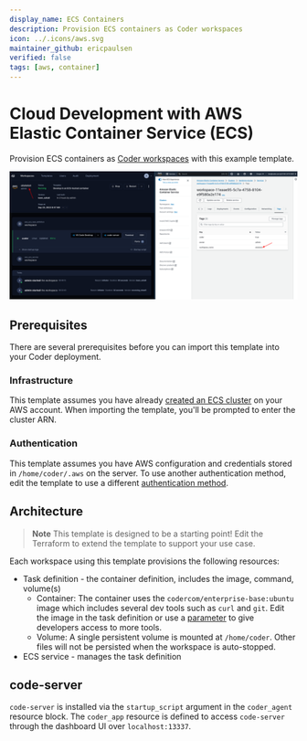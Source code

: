 ```yaml
---
display_name: ECS Containers
description: Provision ECS containers as Coder workspaces
icon: ../.icons/aws.svg
maintainer_github: ericpaulsen
verified: false
tags: [aws, container]
---
```


# Cloud Development with AWS Elastic Container Service (ECS)

Provision ECS containers as [Coder workspaces](https://coder.com/docs/coder-v2/latest) with this example template.

![ECS and Coder](../.images/aws-ecs-container.png)

## Prerequisites

There are several prerequisites before you can import this template into your Coder deployment.

### Infrastructure

This template assumes you have already [created an ECS cluster](https://docs.aws.amazon.com/AmazonECS/latest/developerguide/ecs-tutorials.html) on your AWS account. When importing the template, you'll be prompted to enter the cluster ARN.

### Authentication

This template assumes you have AWS configuration and credentials stored in `/home/coder/.aws` on the server. To use another authentication method, edit the template to use a different [authentication method](https://registry.terraform.io/providers/hashicorp/aws/latest/docs#authentication-and-configuration).

## Architecture

> **Note**
> This template is designed to be a starting point! Edit the Terraform to extend the template to support your use case.

Each workspace using this template provisions the following resources:

- Task definition - the container definition, includes the image, command, volume(s)
  - Container: The container uses the `codercom/enterprise-base:ubuntu` image which includes several dev tools such as `curl` and `git`. Edit the image in the task definition or use a [parameter](https://coder.com/docs/v2/latest/templates/parameters) to give developers access to more tools.
  - Volume: A single persistent volume is mounted at `/home/coder`. Other files will not be persisted when the workspace is auto-stopped.
- ECS service - manages the task definition

## code-server

`code-server` is installed via the `startup_script` argument in the `coder_agent`
resource block. The `coder_app` resource is defined to access `code-server` through
the dashboard UI over `localhost:13337`.

